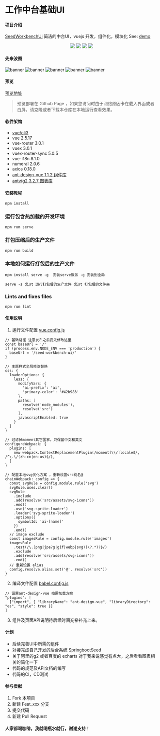 # 工作中台基础UI

#### 项目介绍
[SeedWorkbenchUi](https://github.com/ruyangit/seed-workbench-ui) 简洁的中台UI，vuejs 开发，组件化，模块化 See: <a href="https://ruyangit.gitee.io/seed-workbench-ui">demo</a>

<p align="center">
  <!-- <a><img src="https://img.shields.io/github/release/ruyangit/seed-workbench-ui.svg"/></a>
  <a><img src="https://badge.fury.io/js/%40seed-workbench-ui%2Fice-scaffold.svg"/></a> -->
  <a><img src="https://img.shields.io/github/last-commit/ruyangit/seed-workbench-ui.svg"/></a>
  <a><img src="https://img.shields.io/badge/code_style-standard-brightgreen.svg"/></a>
  <a><img src="https://img.shields.io/github/forks/ruyangit/seed-workbench-ui.svg"/></a>
<a><img src="https://img.shields.io/github/stars/ruyangit/seed-workbench-ui.svg"/></a>
</p>

#### 先来波图

![banner](https://ruyangit.gitee.io/bgcdn/analysis.jpg)
![banner](https://ruyangit.gitee.io/bgcdn/workplace.jpg)
![banner](https://ruyangit.gitee.io/bgcdn/list.jpg)
![banner](https://ruyangit.gitee.io/bgcdn/phone_login.jpg)
![banner](https://ruyangit.gitee.io/bgcdn/register.jpg)

#### 预览
[预览地址](https://ruyangit.gitee.io/seed-workbench-ui)

> 预览部署在 Github Page ，如果您访问时由于网络原因卡在载入界面或者白屏，请克隆或者下载本仓库在本地运行查看效果。


#### 软件架构
* [vue/cli3](https://cli.vuejs.org)
* vue 2.5.17 
* vue-router 3.0.1
* vuex 3.0.1
* vuex-router-sync 5.0.5
* vue-i18n 8.1.0
* numeral 2.0.6
* axios 0.18.0
* [ant-design-vue 1.1.2 组件库](https://vuecomponent.github.io/ant-design-vue)
* [antv/g2 3.2.7 图表库](http://g2.alipay.com/)


#### 安装教程
```
npm install
```

### 运行包含热加载的开发环境
```
npm run serve
```

### 打包压缩后的生产文件
```
npm run build
```

### 本地如何运行打包后的生产文件
```
npm install serve -g  安装serve服务 -g 安装到全局

serve -s dist 运行打包后的生产文件 dist 打包后的文件夹
```

### Lints and fixes files
```
npm run lint
```

#### 使用说明

1. 运行文件配置 [vue.config.js](https://github.com/ruyangit/seed-workbench-ui/blob/dev/vue.config.js)
```
// 基础路径 注意发布之前要先修改这里
const baseUrl = '/'
if (process.env.NODE_ENV === 'production') {
  baseUrl = '/seed-workbench-ui/'
}

// 主题样式全局修改替换
css: {
  loaderOptions: {
    less: {
      modifyVars: {
        'ai-prefix': 'ai',
        'primary-color': '#42b983'
      },
      paths: [
        resolve('node_modules'),
        resolve('src')
      ],
      javascriptEnabled: true
    }
  }
}

// 过滤掉moment其它国家，只保留中文和英文
configureWebpack: {
  plugins: [
    new webpack.ContextReplacementPlugin(/moment[\\/]locale$/, /^\.\/(zh-cn|en-us)$/),
  ]
}

// 配置本地svg优化方案 ，重新设置src别名@
chainWebpack: config => {
  const svgRule = config.module.rule('svg')
  svgRule.uses.clear()
  svgRule
    .include
    .add(resolve('src/assets/svg-icons'))
    .end()
    .use('svg-sprite-loader')
    .loader('svg-sprite-loader')
    .options({
      symbolId: 'ai-[name]'
    })
    .end()
  // image exclude
  const imagesRule = config.module.rule('images')
  imagesRule
    .test(/\.(png|jpe?g|gif|webp|svg)(\?.*)?$/)
    .exclude
    .add(resolve('src/assets/svg-icons'))
    .end()
  // 重新设置 alias
  config.resolve.alias.set('@', resolve('src'))
}
```
2. 编译文件配置 [babel.config.js](https://github.com/ruyangit/seed-workbench-ui/blob/dev/babel.config.js)
```
// 设置ant-design-vue 按需加载方案
"plugins": [
  ["import", { "libraryName": "ant-design-vue", "libraryDirectory": "es", "style": true }]
]
```
3. 组件及页面API说明待后续时间充裕补充上来。

#### 计划
* 后续完善UI中所需的组件
* 对接完成自己开发的后台系统
  [SpringbootSeed](https://gitee.com/ruyangit/springboot-seed)
* 关于阿里的g2 或者百度的 echarts 对于我来说感觉有点大，之后看看图表相关的简化一下
* 代码的规范及API文档的编写
* 代码的CI，CD测试


#### 参与贡献

1. Fork 本项目
2. 新建 Feat_xxx 分支
3. 提交代码
4. 新建 Pull Request


#### 人家都喝咖啡，我就喝瓶水就行，谢谢支持！